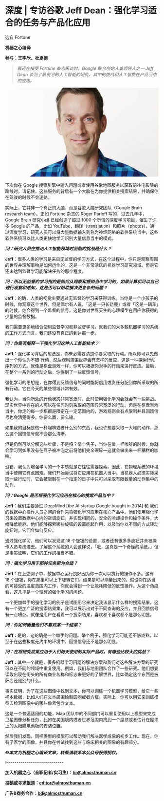 # 深度 | 专访谷歌 Jeff Dean：强化学习适合的任务与产品化应用

选自 Fortune

**机器之心编译**

**参与：王宇欣、杜夏德**

> *最近在接受 Fortune 杂志采访时，Google 联合创始人兼领导人之一 Jeff Dean 谈到了最前沿的人工智能的研究、其中的挑战和人工智能在产品当中的应用。*

![](img/b7a4645f6f5cf2d5cddb1e7ffdb8108c.jpg) 

下次你在 Google 搜索引擎中输入问题或者使用谷歌地图服务以获取前往电影院的路线时，请记住，这些服务的背后有一个大脑在为你提供相关搜索结果，并确保你在驾驶的时候不会迷路。

实际上，它并非一个真正的大脑，而是谷歌大脑研究团队（Google Brain research team）。正如 Fortune 杂志的 Roger Parloff 写的，过去几年中，Google Brain 研究小组 已经创造了超过 1000 个所谓的深度学习项目，催生了许多 Google 的产品，比如 YouTube，翻译（translation）和照片（photos）。通过深度学习，研究人员可以将大量数据输入到称为神经网络的软件系统当中，这些软件系统可以比人类更快地学习识别大量信息当中的模式。

***问：研究人员在推动人工智能领域时面临的挑战是什么？***

**Jeff**：很多人类的学习是来自无监督的学习方式，在这个过程中，你只是观察周围的世界并理解事物是如何运作的。这是一个非常活跃的机器学习研究领域。但是它还未达到监督学习能解决任务的那个程度。

***问：所以无监督的学习指的是如何从观察和感知当中学习的，如果计算机可以自己进行观察和感知，这是否可以帮助解决更复杂的问题？***

**Jeff**：的确，人类的视觉主要通过无监督的学习来获得训练。当你是一个小孩子的时候，你观察这个世界，但是偶尔有人说，「这是一只长劲鹿」或者「这是一辆车」的时候，你会得到一个监督的信号。这是你对世界天生的心理模型在回应你获得的少量的监督数据。

我们需要更多地结合使用监督学习和非监督学习。就我们的大多数机器学习的系统的工作方式而言，我们还没有真正的到达那一步。

***问：你是否解释一下强化学习这种人工智能技术？***

**Jeff**：强化学习背后的想法是，你未必需要清楚你要采取的行动。所以你可以先做出一个你认为不错 行动，然后观察周围世界会有怎样的反应，这是一种探索行动序列的方式。就像是棋盘游戏一样，你可以根据你对手的行动来进行反应。最后，在整个一系列的行动之后，你得到了一些反馈信号。

强化学习的思想是，在你得到反馈信号的同时能将信用或责任分配到你所采取的所有行动。它在今天的某些领域非常有效。

我认为，当你所处的行动状态非常宽泛时，此时使用强化学习会就会有一些挑战。现实世界中存在的人可以在任何时刻采取的范围异常宽泛的行动。但是在棋盘游戏当中，你走的每一步棋都是限定在一定范围内的，游戏规则会有点限制并且回馈信号也会清楚得多。你要么赢，要么输。

如果我的目标是做一杯咖啡或者什么别的东西，我也许想要采取一大堆的动作，那么这个回馈信号就不会那么清晰。

但是仍然可以分解这些步骤，不是吗？举个例子，当你在做一杯咖啡的时候，你就会学习到如果没有在豆子被冲泡之前将他们完全碾碎—这就会做出来一杯糟糕的咖啡。

没错，我认为增强学习的一个本质就是它往往需要探索。因此，在物理系统的环境当中使用它有点困难。我们开始尝试将它应用在机器人当中。当机器人必须实际采取一些行动时，它会被限制在一个指定的日子中只可以采取有限数量的动作集中的动作。

***问：Google 是否将强化学习应用在核心的搜索产品当中？***

**Jeff**：我们主要通过 DeepMind [the AI startup Google bought in 2014] 和 我们的数据中心操作人员之间的合作来将强化学习应用在核心产品中。他们使用强化学习来设置数据中心内的空调旋钮，并实现相同的，安全的冷却操作和操作条件，大幅降低能耗。他们能够探索哪些旋钮的设置能起作用，以及当你以不同的方式转动旋钮时，它们会如何反应。

通过强化学习，他们可以发现这 18 个旋钮的设置，或者还有很多多旋钮并未被操作人员考虑进去。了解这个系统的人会这样说，「哦，这真是一个奇怪的系统，」但是事实证明，它们的工作的相当不错。

***问：强化学习用于那种任务更为合适？***

**Jeff**：在上述例子中，数据中心运行良好因为你一次可以执行的操作不多。这有 18 个旋钮，你在那里可以上下旋转它们。结果是可以测量出来的。假设你在适当的可接受的温度范围内工作，你就会得到一个让能耗降低的反馈操作。从这个角度看，这几乎是一个理想的强化学习的问题。

一个更加棘手的强化学习的例子是试图用它来决定我该显示什么样的搜索结果。这有一个更加广泛的搜索结果集，我可以展示出对于不同查询的反应，并且回馈信号有一点嘈杂。就像是用户在看着一个搜索结果，喜欢和不喜欢都不是那么明显。

***问：你如何衡量他们不喜欢某一个结果？***

**Jeff**：是的，这的确是一个棘手的问题。举个例子，强化学习可能还不够成熟，以至于在这些极度无约束的环境中，回馈信号还不是那么明显。

***问：在将研究成果应用于人们每天使用的实际产品时，有哪些比较大的挑战？***

**Jeff**：其中一个就是，很多机器学习问题的解决方案和我们对这些解决方案的研究可以在不同的领域中重复使用。例如，我们与地图团队合作了一些研究。他们想要读取出现在街头的所有商业名称和标志来更好的了解世界，比如确定这个东西是披萨店还是别的什么。

事实证明，为了在这些图像中找到文本，你可以训练一个机器学习模型，给它一些样本数据，比如人们在文本周围绘制圆圈或者方框。实际上，你可以用它来训练模型去检测图像中的哪些像素包含文本。

这是一个普遍适用的功能，Map 团队中的不同部门可以重复使用以上模型来完成卫星图像分析任务，比如在美国境内或者世界范围内找到一个屋顶或者估计在屋顶上的太阳能电池板的安装位置。

然后我们发现，同样类型的模型可以帮助我们解决医学成像的初步工作。现在，你有了医学的图像，并且你在尝试找到这些与临床相关的图像的有趣部分。

******©本文为机器之心编译文章，***转载请联系本公众号获得授权******。***

✄----------------------------

**加入机器之心（全职记者/实习生）：hr@almosthuman.cn**

**投稿或寻求报道：editor@almosthuman.cn**

**广告&商务合作：bd@almosthuman.cn**